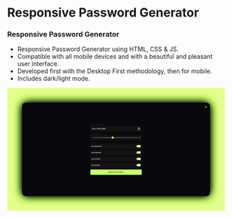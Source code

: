 # Responsive Password Generator

### Responsive Password Generator

- Responsive Password Generator using HTML, CSS & JS.
- Compatible with all mobile devices and with a beautiful and pleasant user interface.
- Developed first with the Desktop First methodology, then for mobile.
- Includes dark/light mode.

![password-generator](/preview.png)
